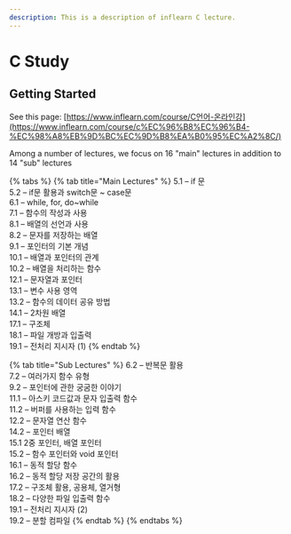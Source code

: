 ```yaml
---
description: This is a description of inflearn C lecture.
---
```


# C Study

## Getting Started

See this page: [https://www.inflearn.com/course/C언어-온라인강](https://www.inflearn.com/course/c%EC%96%B8%EC%96%B4-%EC%98%A8%EB%9D%BC%EC%9D%B8%EA%B0%95%EC%A2%8C/)

Among a number of lectures, we focus on 16 "main" lectures in addition to 14 "sub" lectures

{% tabs %}
{% tab title="Main Lectures" %}
5.1 – if 문  
5.2 – if문 활용과 switch문 ~ case문  
6.1 – while, for, do~while  
7.1 – 함수의 작성과 사용  
8.1 – 배열의 선언과 사용  
8.2 – 문자를 저장하는 배열  
9.1 – 포인터의 기본 개념  
10.1 – 배열과 포인터의 관계  
10.2 – 배열을 처리하는 함수  
12.1 – 문자열과 포인터  
13.1 – 변수 사용 영역  
13.2 – 함수의 데이터 공유 방법  
14.1 – 2차원 배열  
17.1 – 구조체  
18.1 – 파일 개방과 입출력  
19.1 – 전처리 지시자 \(1\)
{% endtab %}

{% tab title="Sub Lectures" %}
6.2 – 반복문 활용  
7.2 – 여러가지 함수 유형  
9.2 – 포인터에 관한 궁굼한 이야기  
11.1 – 아스키 코드값과 문자 입출력 함수  
11.2 – 버퍼를 사용하는 입력 함수  
12.2 – 문자열 연산 함수  
14.2 – 포인터 배열  
15.1 2중 포인터, 배열 포인터  
15.2 – 함수 포인터와 void 포인터  
16.1 – 동적 할당 함수  
16.2 – 동적 할당 저장 공간의 활용  
17.2 – 구조체 활용, 공용체, 열거형  
18.2 – 다양한 파일 입출력 함수  
19.1 – 전처리 지시자 \(2\)  
19.2 – 분할 컴파일
{% endtab %}
{% endtabs %}



